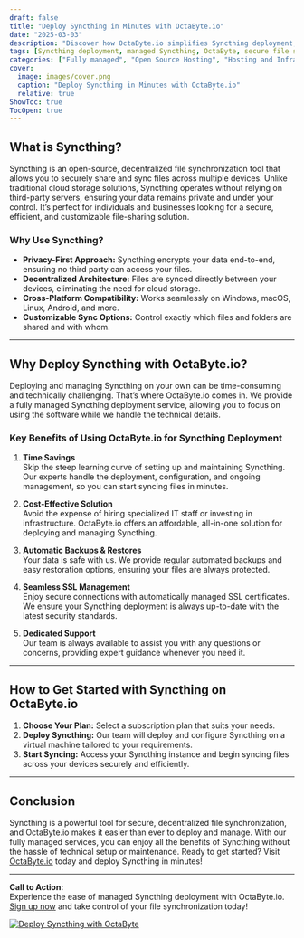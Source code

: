 ```yaml
---
draft: false
title: "Deploy Syncthing in Minutes with OctaByte.io"
date: "2025-03-03"
description: "Discover how OctaByte.io simplifies Syncthing deployment, offering a fully managed solution that saves time, reduces costs, and ensures seamless synchronization across your devices. Learn why Syncthing is a game-changer for secure file sharing and how OctaByte makes it effortless to use."
tags: [Syncthing deployment, managed Syncthing, OctaByte, secure file synchronization, open-source software hosting, managed IT services, automated backups, SSL management, cost-effective IT solutions]
categories: ["Fully managed", "Open Source Hosting", "Hosting and Infrastructure", "Storage", "Syncthing"]
cover:
  image: images/cover.png
  caption: "Deploy Syncthing in Minutes with OctaByte.io"
  relative: true
ShowToc: true
TocOpen: true
---
```



## What is Syncthing?

Syncthing is an open-source, decentralized file synchronization tool that allows you to securely share and sync files across multiple devices. Unlike traditional cloud storage solutions, Syncthing operates without relying on third-party servers, ensuring your data remains private and under your control. It’s perfect for individuals and businesses looking for a secure, efficient, and customizable file-sharing solution.

### Why Use Syncthing?

- **Privacy-First Approach:** Syncthing encrypts your data end-to-end, ensuring no third party can access your files.
- **Decentralized Architecture:** Files are synced directly between your devices, eliminating the need for cloud storage.
- **Cross-Platform Compatibility:** Works seamlessly on Windows, macOS, Linux, Android, and more.
- **Customizable Sync Options:** Control exactly which files and folders are shared and with whom.

---

## Why Deploy Syncthing with OctaByte.io?

Deploying and managing Syncthing on your own can be time-consuming and technically challenging. That’s where OctaByte.io comes in. We provide a fully managed Syncthing deployment service, allowing you to focus on using the software while we handle the technical details.

### Key Benefits of Using OctaByte.io for Syncthing Deployment

1. **Time Savings**  
   Skip the steep learning curve of setting up and maintaining Syncthing. Our experts handle the deployment, configuration, and ongoing management, so you can start syncing files in minutes.

2. **Cost-Effective Solution**  
   Avoid the expense of hiring specialized IT staff or investing in infrastructure. OctaByte.io offers an affordable, all-in-one solution for deploying and managing Syncthing.

3. **Automatic Backups & Restores**  
   Your data is safe with us. We provide regular automated backups and easy restoration options, ensuring your files are always protected.

4. **Seamless SSL Management**  
   Enjoy secure connections with automatically managed SSL certificates. We ensure your Syncthing deployment is always up-to-date with the latest security standards.

5. **Dedicated Support**  
   Our team is always available to assist you with any questions or concerns, providing expert guidance whenever you need it.

---

## How to Get Started with Syncthing on OctaByte.io

1. **Choose Your Plan:** Select a subscription plan that suits your needs.
2. **Deploy Syncthing:** Our team will deploy and configure Syncthing on a virtual machine tailored to your requirements.
3. **Start Syncing:** Access your Syncthing instance and begin syncing files across your devices securely and efficiently.

---

## Conclusion

Syncthing is a powerful tool for secure, decentralized file synchronization, and OctaByte.io makes it easier than ever to deploy and manage. With our fully managed services, you can enjoy all the benefits of Syncthing without the hassle of technical setup or maintenance. Ready to get started? Visit [OctaByte.io](https://octabyte.io) today and deploy Syncthing in minutes!

---

**Call to Action:**  
Experience the ease of managed Syncthing deployment with OctaByte.io. [Sign up now](https://octabyte.io) and take control of your file synchronization today!

[![Deploy Syncthing with OctaByte](/images/deploy-on-octabyte.png)](https://octabyte.io/fully-managed-open-source-services/hosting-and-infrastructure/storage/syncthing)